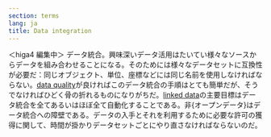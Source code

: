 ```yaml
---
section: terms
lang: ja
title: Data integration
---
```


＜higa4 編集中＞
データ統合。興味深いデータ活用はたいてい様々なソースからデータを組み合わせることになる。そのためには様々なデータセットに互換性が必要だ：同じオブジェクト、単位、座標などには同じ名前を使用しなければならない。[data quality](/glossary/ja/terms/data-quality/)が良ければこのデータ統合の手順はとても簡単だが、そうでなければひどく骨の折れるものになりがちだ。[linked data](/glossary/ja/terms/linked-data/)の主要目標はデータ統合を全てあるいはほぼ全て自動化することである。非{オープンデータ}はデータ統合への障壁である。データの入手とそれを利用するために必要な許可の獲得に関して、時間が掛かりデータセットごとにやり直さなければならないのだ。
